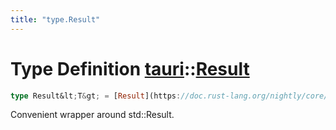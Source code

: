 ```yaml
---
title: "type.Result"
---
```


Type Definition [tauri](/api/rust/tauri/index.html)::[Result](/api/rust/tauri/)
===============================================================================

```rust
type Result&lt;T&gt; = [Result](https://doc.rust-lang.org/nightly/core/result/enum.Result.html "enum core::result::Result")&lt;T, [Error](/api/rust/tauri/../tauri/struct.Error.html "struct tauri::Error")\&gt;;
```

Convenient wrapper around <span>std::Result</span>.
      